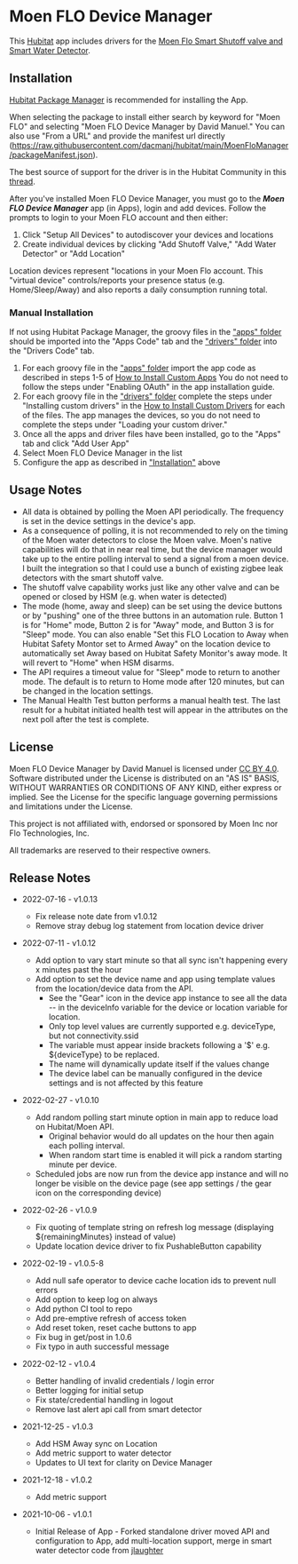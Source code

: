 # Moen FLO Device Manager
This [Hubitat](https://hubitat.com/) app includes drivers for the [Moen Flo Smart Shutoff valve and Smart Water Detector](https://meetflo.com/).

## Installation
[Hubitat Package Manager](https://github.com/dcmeglio/hubitat-packagemanager) is recommended for installing the App.

When selecting the package to install either search by keyword for "Moen FLO" and selecting "Moen FLO Device Manager by David Manuel." You can also use "From a URL" and provide the manifest url directly (https://raw.githubusercontent.com/dacmanj/hubitat/main/MoenFloManager/packageManifest.json).

The best source of support for the driver is in the Hubitat Community in this [thread](https://community.hubitat.com/t/moen-flo-virtual-device/9677).

After you've installed Moen FLO Device Manager, you must go to the ***Moen FLO Device Manager*** app (in Apps), login and add devices. Follow the prompts to login to your Moen FLO account and then either:

1. Click "Setup All Devices" to autodiscover your devices and locations
2. Create individual devices by clicking "Add Shutoff Valve," "Add Water Detector" or "Add Location"

Location devices represent "locations in your Moen Flo account. This "virtual device" controls/reports your presence status (e.g. Home/Sleep/Away) and also reports a daily consumption running total.

### Manual Installation

If not using Hubitat Package Manager, the groovy files in the ["apps" folder](https://github.com/dacmanj/hubitat/tree/main/MoenFloManager/apps) should be imported into the "Apps Code" tab and the ["drivers" folder](https://github.com/dacmanj/hubitat/tree/main/MoenFloManager/drivers) into the "Drivers Code" tab.

1. For each groovy file in the ["apps" folder](https://github.com/dacmanj/hubitat/tree/main/MoenFloManager/apps) import the app code as described in steps 1-5 of [How to Install Custom Apps](https://docs.hubitat.com/index.php?title=How_to_Install_Custom_Apps) You do not need to follow the steps under "Enabling OAuth" in the app installation guide.
2. For each groovy file in the ["drivers" folder](https://github.com/dacmanj/hubitat/tree/main/MoenFloManager/drivers) complete the steps under "Installing custom drivers" in the [How to Install Custom Drivers](https://docs.hubitat.com/index.php?title=How_to_Install_Custom_Drivers) for each of the files. The app manages the devices, so you do not need to complete the steps under "Loading your custom driver."
3. Once all the apps and driver files have been installed, go to the "Apps" tab and click "Add User App"
4. Select Moen FLO Device Manager in the list
5. Configure the app as described in ["Installation"](#Installation) above


## Usage Notes
- All data is obtained by polling the Moen API periodically. The frequency is set in the device settings in the device's app.
- As a consequence of polling, it is not recommended to rely on the timing of the Moen water detectors to close the Moen valve. Moen's native capabilities will do that in near real time, but the device manager would take up to the entire polling interval to send a signal from a moen device. I built the integration so that I could use a bunch of existing zigbee leak detectors with the smart shutoff valve.
- The shutoff valve capability works just like any other valve and can be opened or closed by HSM (e.g. when water is detected)
- The mode (home, away and sleep) can be set using the device buttons or by "pushing" one of the three buttons in an automation rule. Button 1 is for "Home" mode, Button 2 is for "Away" mode, and Button 3 is for "Sleep" mode. You can also enable "Set this FLO Location to Away when Hubitat Safety Montor set to Armed Away" on the location device to automatically set Away based on Hubitat Safety Monitor's away mode. It will revert to "Home" when HSM disarms.
- The API requires a timeout value for "Sleep" mode to return to another mode. The default is to return to Home mode after 120 minutes, but can be changed in the location settings.
- The Manual Health Test button performs a manual health test. The last result for a hubitat initiated health test will appear in the attributes on the next poll after the test is complete.
## License
Moen FLO Device Manager by David Manuel is licensed under [CC BY 4.0](https://creativecommons.org/licenses/by/4.0).
Software distributed under the License is distributed on an "AS IS" BASIS, WITHOUT WARRANTIES OR CONDITIONS OF ANY KIND, either express or implied. See the License for the specific language governing permissions and limitations under the License.

This project is not affiliated with, endorsed or sponsored by Moen Inc nor Flo Technologies, Inc.

All trademarks are reserved to their respective owners.
## Release Notes
- 2022-07-16 - v1.0.13
  - Fix release note date from v1.0.12
  - Remove stray debug log statement from location device driver

- 2022-07-11 - v1.0.12
  - Add option to vary start minute so that all sync isn't happening every x minutes past the hour
  - Add option to set the device name and app using template values from the location/device data from the API.
     - See the "Gear" icon in the device app instance to see all the data -- in the deviceInfo variable for the device or location variable for location.
     - Only top level values are currently supported e.g. deviceType, but not connectivity.ssid
     - The variable must appear inside brackets following a '$' e.g. ${deviceType} to be replaced.
     - The name will dynamically update itself if the values change
     - The device label can be manually configured in the device settings and is not affected by this feature

- 2022-02-27 - v1.0.10
  - Add random polling start minute option in main app to reduce load on Hubitat/Moen API. 
    - Original behavior would do all updates on the hour then again each polling interval. 
    - When random start time is enabled it will pick a random starting minute per device. 
  - Scheduled jobs are now run from the device app instance and will no longer be visible on the device page (see app settings / the gear icon on the corresponding device) 

- 2022-02-26 - v1.0.9
  - Fix quoting of template string on refresh log message (displaying ${remainingMinutes} instead of value)
  - Update location device driver to fix PushableButton capability

- 2022-02-19 - v1.0.5-8
  - Add null safe operator to device cache location ids to prevent null errors
  - Add option to keep log on always
  - Add python CI tool to repo
  - Add pre-emptive refresh of access token
  - Add reset token, reset cache buttons to app
  - Fix bug in get/post in 1.0.6
  - Fix typo in auth successful message
  
- 2022-02-12 - v1.0.4
  - Better handling of invalid credentials / login error
  - Better logging for initial setup
  - Fix state/credential handling in logout
  - Remove last alert api call from smart detector

- 2021-12-25 - v1.0.3  
  - Add HSM Away sync on Location
  - Add metric support to water detector
  - Updates to UI text for clarity on Device Manager
- 2021-12-18 - v1.0.2
  - Add metric support
- 2021-10-06 - v1.0.1  
  - Initial Release of App - Forked standalone driver moved API and configuration to App, add multi-location support, merge in smart water detector code from [jlaughter](https://github.com/jlaughter)

